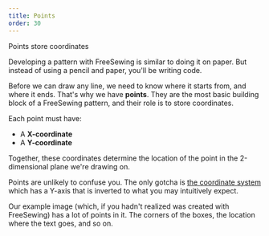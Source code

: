 ```yaml
---
title: Points
order: 30
---
```


<Example part="docs_overview" options_focus="Points">
Points store coordinates
</Example>

Developing a pattern with FreeSewing is similar to doing it on paper.
But instead of using a pencil and paper, you'll be writing code.

Before we can draw any line, we need to know where it starts from, and where it ends.
That's why we have **points**. They are the most basic building block of a
FreeSewing pattern, and their role is to store coordinates.

Each point must have: 

 - A **X-coordinate**
 - A **Y-coordinate**

Together, these coordinates determine the location of the point in the 2-dimensional plane we're drawing on.

<Note>

Points are unlikely to confuse you. The only gotcha is [the
coordinate system](/guides/prerequisites/coordinate-system/) which has a Y-axis that is inverted to what you 
may intuitively expect.

</Note>

<Tip>

Our example image (which, if you hadn't realized was created with FreeSewing) has a lot of 
points in it. The corners of the boxes, the location where the text goes, and so on.

</Tip>

